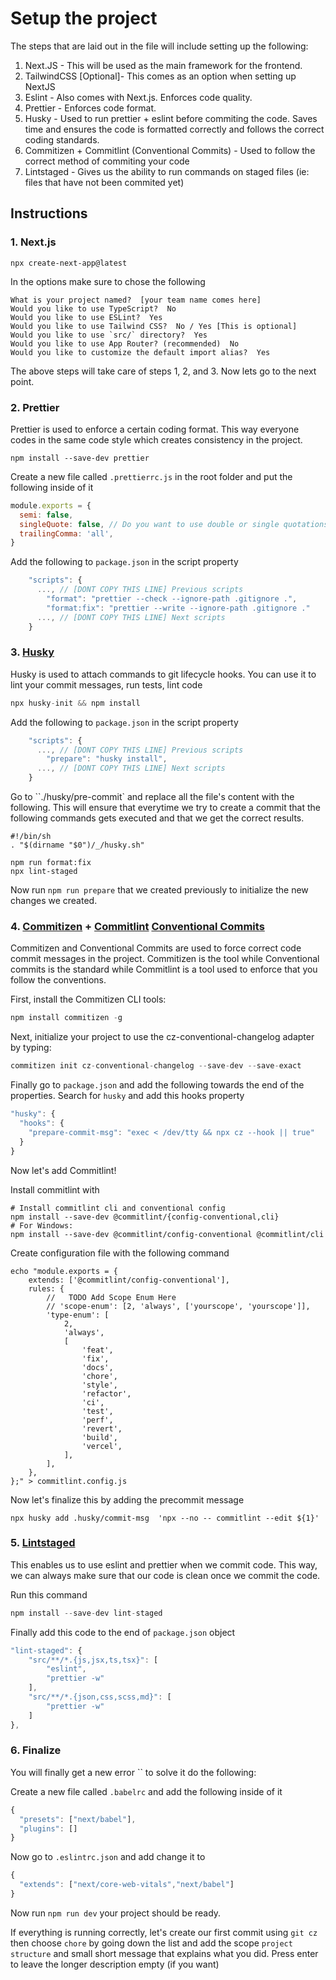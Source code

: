 # Setup the project

The steps that are laid out in the file will include setting up the following:

1. Next.JS - This will be used as the main framework for the frontend.
2. TailwindCSS [Optional]- This comes as an option when setting up NextJS
3. Eslint - Also comes with Next.js. Enforces code quality.
4. Prettier - Enforces code format.
5. Husky - Used to run prettier + eslint before commiting the code. Saves time and ensures the code is formatted correctly and follows the correct coding standards.
6. Commitizen + Commitlint (Conventional Commits) - Used to follow the correct method of commiting your code
7. Lintstaged - Gives us the ability to run commands on staged files (ie: files that have not been commited yet)

## Instructions

### 1. Next.js

```shell
npx create-next-app@latest
```

In the options make sure to chose the following

```shell
What is your project named?  [your team name comes here]
Would you like to use TypeScript?  No
Would you like to use ESLint?  Yes
Would you like to use Tailwind CSS?  No / Yes [This is optional]
Would you like to use `src/` directory?  Yes
Would you like to use App Router? (recommended)  No
Would you like to customize the default import alias?  Yes
```

The above steps will take care of steps 1, 2, and 3. Now lets go to the next point.

### 2. Prettier

Prettier is used to enforce a certain coding format. This way everyone codes in the same code style which creates consistency in the project.

```shell
npm install --save-dev prettier
```

Create a new file called `.prettierrc.js` in the root folder and put the following inside of it

```js
module.exports = {
  semi: false,
  singleQuote: false, // Do you want to use double or single quotations?
  trailingComma: 'all',
}
```

Add the following to `package.json` in the script property

```js
    "scripts": {
      ..., // [DONT COPY THIS LINE] Previous scripts
        "format": "prettier --check --ignore-path .gitignore .",
        "format:fix": "prettier --write --ignore-path .gitignore ."
      ..., // [DONT COPY THIS LINE] Next scripts
    }
```

### 3. [Husky](https://typicode.github.io/husky/)

Husky is used to attach commands to git lifecycle hooks. You can use it to lint your commit messages, run tests, lint code

```jsx
npx husky-init && npm install
```

Add the following to `package.json` in the script property

```js
    "scripts": {
      ..., // [DONT COPY THIS LINE] Previous scripts
        "prepare": "husky install",
      ..., // [DONT COPY THIS LINE] Next scripts
    }
```

Go to ``./husky/pre-commit` and replace all the file's content with the following. This will ensure that everytime we try to create a commit that the following commands gets executed and that we get the correct results.

```shell
#!/bin/sh
. "$(dirname "$0")/_/husky.sh"

npm run format:fix
npx lint-staged
```

Now run `npm run prepare` that we created previously to initialize the new changes we created.

### 4.  [Commitizen](https://github.com/commitizen/cz-cli) + [Commitlint]() [Conventional Commits](https://www.conventionalcommits.org/en/v1.0.0/)

Commitizen and Conventional Commits are used to force correct code commit messages in the project. Commitizen is the tool while Conventional commits is the standard while Commitlint is a tool used to enforce that you follow the conventions.

First, install the Commitizen CLI tools:

```js
npm install commitizen -g
```

Next, initialize your project to use the cz-conventional-changelog adapter by typing:

```js
commitizen init cz-conventional-changelog --save-dev --save-exact
```

Finally go to `package.json` and add the following towards the end of the properties. Search for `husky` and add this hooks property

```js
"husky": {
  "hooks": {
    "prepare-commit-msg": "exec < /dev/tty && npx cz --hook || true"
  }
}
```

Now let's add Commitlint!

Install commitlint with

```shel
# Install commitlint cli and conventional config
npm install --save-dev @commitlint/{config-conventional,cli}
# For Windows:
npm install --save-dev @commitlint/config-conventional @commitlint/cli
```

Create configuration file with the following command 
```
echo "module.exports = {
    extends: ['@commitlint/config-conventional'],
    rules: {
        //   TODO Add Scope Enum Here
        // 'scope-enum': [2, 'always', ['yourscope', 'yourscope']],
        'type-enum': [
            2,
            'always',
            [
                'feat',
                'fix',
                'docs',
                'chore',
                'style',
                'refactor',
                'ci',
                'test',
                'perf',
                'revert',
                'build',
                'vercel',
            ],
        ],
    },
};" > commitlint.config.js
```
Now let's finalize this by adding the precommit message
```
npx husky add .husky/commit-msg  'npx --no -- commitlint --edit ${1}'
```

### 5. [Lintstaged](https://github.com/okonet/lint-staged)

This enables us to use eslint and prettier when we commit code. This way, we can always make sure that our code is clean once we commit the code.

Run this command

```js
npm install --save-dev lint-staged
```

Finally add this code to the end of `package.json` object

```js
"lint-staged": {
    "src/**/*.{js,jsx,ts,tsx}": [
        "eslint",
        "prettier -w"
    ],
    "src/**/*.{json,css,scss,md}": [
        "prettier -w"
    ]
},
```

### 6. Finalize

You will finally get a new error `` to solve it do the following:

Create a new file called `.babelrc` and add the following inside of it

```js
{
  "presets": ["next/babel"],
  "plugins": []
}
```

Now go to `.eslintrc.json` and add change it to

```js
{
  "extends": ["next/core-web-vitals","next/babel"]
}
```

Now run `npm run dev` your project should be ready.

If everything is running correctly, let's create our first commit using `git cz` then choose `chore` by going down the list and add the scope `project structure` and small short message that explains what you did. Press enter to leave the longer description empty (if you want)
